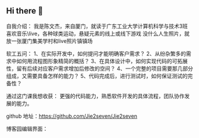 ## Hi there 👋

<!--
**Jie2seven/Jie2seven** is a ✨ _special_ ✨ repository because its `README.md` (this file) appears on your GitHub profile.

Here are some ideas to get you started:

- 🔭 I’m currently working on ...
- 🌱 I’m currently learning ...
- 👯 I’m looking to collaborate on ...
- 🤔 I’m looking for help with ...
- 💬 Ask me about ...
- 📫 How to reach me: ...
- 😄 Pronouns: ...
- ⚡ Fun fact: ...
-->
自我介绍：
我是陈文杰，来自厦门，就读于广东工业大学计算机科学与技术3班
喜欢音乐\live，各种球类运动，悬疑元素的线上或线下游戏
没什么人生照片，就放一张厦门集美学村和live照片镇镇场



软工五问：
1、在实际开发中，如何提问才能明确客户需求？
2、从纷杂繁多的需求中如何用流程图形象精简的概括？
3、在具体设计中，如何实现代码的可拓展性，留有后续对应客户需求增加后修改的空间？
4、一个完整的项目需要那几部分组成，又需要具备怎样的能力？
5、代码完成后，进行测试时，如何保证测试的完备性？

通过这门课我想收获：
更强的代码能力，熟悉软件开发的具体流程，团队协作发展的能力。

github
地址：https://github.com/Jie2seven/Jie2seven


博客园编辑界面：
